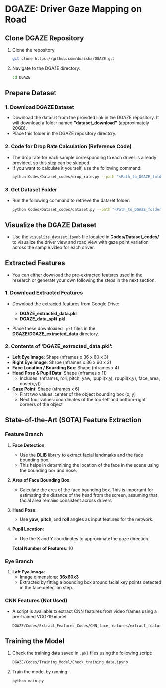# DGAZE: Driver Gaze Mapping on Road

## Clone DGAZE Repository
1. Clone the repository:
   ```bash
   git clone https://github.com/duaisha/DGAZE.git
   ```
2. Navigate to the DGAZE directory:
   ```bash
   cd DGAZE
   ```

## Prepare Dataset

### 1. Download DGAZE Dataset
- Download the dataset from the provided link in the DGAZE repository. It will download a folder named **"dataset_download"** (approximately 20GB).
- Place this folder in the DGAZE repository directory.

### 2. Code for Drop Rate Calculation (Reference Code)
- The drop rate for each sample corresponding to each driver is already provided, so this step can be skipped.
- If you want to calculate it yourself, use the following command:
   ```bash
   python Codes/Dataset_codes/drop_rate.py --path "<Path_to_DGAZE_folder>"
   ```

### 3. Get Dataset Folder
- Run the following command to retrieve the dataset folder:
   ```bash
   python Codes/Dataset_codes/dataset.py --path "<Path_to_DGAZE_folder>"
   ```

## Visualize the DGAZE Dataset
- Use the `visualize_dataset.ipynb` file located in **Codes/Dataset_codes/** to visualize the driver view and road view with gaze point variation across the sample video for each driver.

## Extracted Features
- You can either download the pre-extracted features used in the research or generate your own following the steps in the next section.

### 1. Download Extracted Features
- Download the extracted features from Google Drive:
   - **DGAZE_extracted_data.pkl**
   - **DGAZE_data_split.pkl**

- Place these downloaded `.pkl` files in the **DGAZE/DGAZE_extracted_data** directory.

### 2. Contents of 'DGAZE_extracted_data.pkl':
   - **Left Eye Image**: Shape (nframes x 36 x 60 x 3)
   - **Right Eye Image**: Shape (nframes x 36 x 60 x 3)
   - **Face Location / Bounding Box**: Shape (nframes x 4)
   - **Head Pose & Pupil Data**: Shape (nframes x 11)
     - Includes: (nframes, roll, pitch, yaw, lpupil(x,y), rpupil(x,y), face_area, nose(x,y))
   - **Gaze Point**: Shape (nframes x 6)
     - First two values: center of the object bounding box (x, y)
     - Next four values: coordinates of the top-left and bottom-right corners of the object

## State-of-the-Art (SOTA) Feature Extraction

### Feature Branch
1. **Face Detection**:
   - Use the **DLIB** library to extract facial landmarks and the face bounding box.
   - This helps in determining the location of the face in the scene using the bounding box and nose.

2. **Area of Face Bounding Box**:
   - Calculate the area of the face bounding box. This is important for estimating the distance of the head from the screen, assuming that facial area remains consistent across drivers.

3. **Head Pose**:
   - Use **yaw**, **pitch**, and **roll** angles as input features for the network.

4. **Pupil Location**:
   - Use the X and Y coordinates to approximate the gaze direction.

   **Total Number of Features**: 10

### Eye Branch
1. **Left Eye Image**:
   - Image dimensions: **36x60x3**
   - Extracted by fitting a bounding box around facial key points detected in the face detection step.

### CNN Features (Not Used)
- A script is available to extract CNN features from video frames using a pre-trained VGG-19 model.
   ```bash
   DGAZE/Codes/Extract_Features_Codes/CNN_face_features/extract_features.sh
   ```

## Training the Model
1. Check the training data saved in `.pkl` files using the following script:
   ```bash
   DGAZE/Codes/Training_Model/Check_training_data.ipynb
   ```
2. Train the model by running:
   ```bash
   python main.py
   ```
```

